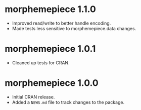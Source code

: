 # morphemepiece 1.1.0

* Improved read/write to better handle encoding.
* Made tests less sensitive to morphemepiece.data changes.

# morphemepiece 1.0.1

* Cleaned up tests for CRAN.

# morphemepiece 1.0.0

* Initial CRAN release.
* Added a `NEWS.md` file to track changes to the package.
